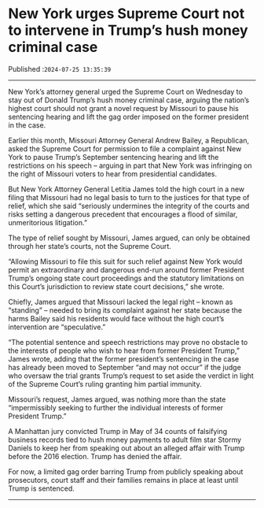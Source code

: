 # New York urges Supreme Court not to intervene in Trump’s hush money criminal case

Published :`2024-07-25 13:35:39`

---

New York’s attorney general urged the Supreme Court on Wednesday to stay out of Donald Trump’s hush money criminal case, arguing the nation’s highest court should not grant a novel request by Missouri to pause his sentencing hearing and lift the gag order imposed on the former president in the case.

Earlier this month, Missouri Attorney General Andrew Bailey, a Republican, asked the Supreme Court for permission to file a complaint against New York to pause Trump’s September sentencing hearing and lift the restrictions on his speech – arguing in part that New York was infringing on the right of Missouri voters to hear from presidential candidates.

But New York Attorney General Letitia James told the high court in a new filing that Missouri had no legal basis to turn to the justices for that type of relief, which she said “seriously undermines the integrity of the courts and risks setting a dangerous precedent that encourages a flood of similar, unmeritorious litigation.”

The type of relief sought by Missouri, James argued, can only be obtained through her state’s courts, not the Supreme Court.

“Allowing Missouri to file this suit for such relief against New York would permit an extraordinary and dangerous end-run around former President Trump’s ongoing state court proceedings and the statutory limitations on this Court’s jurisdiction to review state court decisions,” she wrote.

Chiefly, James argued that Missouri lacked the legal right – known as “standing” – needed to bring its complaint against her state because the harms Bailey said his residents would face without the high court’s intervention are “speculative.”

“The potential sentence and speech restrictions may prove no obstacle to the interests of people who wish to hear from former President Trump,” James wrote, adding that the former president’s sentencing in the case has already been moved to September “and may not occur” if the judge who oversaw the trial grants Trump’s request to set aside the verdict in light of the Supreme Court’s ruling granting him partial immunity.

Missouri’s request, James argued, was nothing more than the state “impermissibly seeking to further the individual interests of former President Trump.”

A Manhattan jury convicted Trump in May of 34 counts of falsifying business records tied to hush money payments to adult film star Stormy Daniels to keep her from speaking out about an alleged affair with Trump before the 2016 election. Trump has denied the affair.

For now, a limited gag order barring Trump from publicly speaking about prosecutors, court staff and their families remains in place at least until Trump is sentenced.

---

